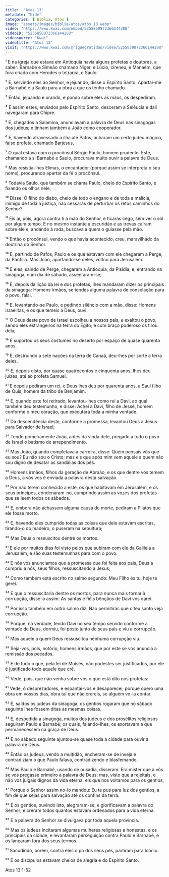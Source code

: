 ```yaml
---
title:  "Atos 13"
metadate: "hide"
categories: [ Biblia, Atos ]
image: "assets/images/biblia/atos/atos_13.webp"
video: "https://www.kwai.com/embed/5255850872366144288"
videoID: "5255850872366144288"
videosource: "Kwai"
videotitle: "Atos 13"
visit: "https://www.kwai.com/@riquegratidao/video/5255850872366144288"
---
```


¹ E na igreja que estava em Antioquia havia alguns profetas e doutores, a saber: Barnabé e Simeão chamado Níger, e Lúcio, cireneu, e Manaém, que fora criado com Herodes o tetrarca, e Saulo.

² E, servindo eles ao Senhor, e jejuando, disse o Espírito Santo: Apartai-me a Barnabé e a Saulo para a obra a que os tenho chamado.

³ Então, jejuando e orando, e pondo sobre eles as mãos, os despediram.

⁴ E assim estes, enviados pelo Espírito Santo, desceram a Selêucia e dali navegaram para Chipre.

⁵ E, chegados a Salamina, anunciavam a palavra de Deus nas sinagogas dos judeus; e tinham também a João como cooperador.

⁶ E, havendo atravessado a ilha até Pafos, acharam um certo judeu mágico, falso profeta, chamado Barjesus,

⁷ O qual estava com o procônsul Sérgio Paulo, homem prudente. Este, chamando a si Barnabé e Saulo, procurava muito ouvir a palavra de Deus.

⁸ Mas resistia-lhes Elimas, o encantador (porque assim se interpreta o seu nome), procurando apartar da fé o procônsul.

⁹ Todavia Saulo, que também se chama Paulo, cheio do Espírito Santo, e fixando os olhos nele,

¹⁰ Disse: Ó filho do diabo, cheio de todo o engano e de toda a malícia, inimigo de toda a justiça, não cessarás de perturbar os retos caminhos do Senhor?

¹¹ Eis aí, pois, agora contra ti a mão do Senhor, e ficarás cego, sem ver o sol por algum tempo. E no mesmo instante a escuridão e as trevas caíram sobre ele e, andando à roda, buscava a quem o guiasse pela mão.

¹² Então o procônsul, vendo o que havia acontecido, creu, maravilhado da doutrina do Senhor.

¹³ E, partindo de Pafos, Paulo e os que estavam com ele chegaram a Perge, da Panfília. Mas João, apartando-se deles, voltou para Jerusalém.

¹⁴ E eles, saindo de Perge, chegaram a Antioquia, da Pisídia, e, entrando na sinagoga, num dia de sábado, assentaram-se;

¹⁵ E, depois da lição da lei e dos profetas, lhes mandaram dizer os principais da sinagoga: Homens irmãos, se tendes alguma palavra de consolação para o povo, falai.

¹⁶ E, levantando-se Paulo, e pedindo silêncio com a mão, disse: Homens israelitas, e os que temeis a Deus, ouvi:

¹⁷ O Deus deste povo de Israel escolheu a nossos pais, e exaltou o povo, sendo eles estrangeiros na terra do Egito; e com braço poderoso os tirou dela;

¹⁸ E suportou os seus costumes no deserto por espaço de quase quarenta anos.

¹⁹ E, destruindo a sete nações na terra de Canaã, deu-lhes por sorte a terra deles.

²⁰ E, depois disto, por quase quatrocentos e cinquenta anos, lhes deu juízes, até ao profeta Samuel.

²¹ E depois pediram um rei, e Deus lhes deu por quarenta anos, a Saul filho de Quis, homem da tribo de Benjamim.

²² E, quando este foi retirado, levantou-lhes como rei a Davi, ao qual também deu testemunho, e disse: Achei a Davi, filho de Jessé, homem conforme o meu coração, que executará toda a minha vontade.

²³ Da descendência deste, conforme a promessa, levantou Deus a Jesus para Salvador de Israel;

²⁴ Tendo primeiramente João, antes da vinda dele, pregado a todo o povo de Israel o batismo de arrependimento.

²⁵ Mas João, quando completava a carreira, disse: Quem pensais vós que eu sou? Eu não sou o Cristo; mas eis que após mim vem aquele a quem não sou digno de desatar as sandálias dos pés.

²⁶ Homens irmãos, filhos da geração de Abraão, e os que dentre vós temem a Deus, a vós vos é enviada a palavra desta salvação.

²⁷ Por não terem conhecido a este, os que habitavam em Jerusalém, e os seus príncipes, condenaram-no, cumprindo assim as vozes dos profetas que se leem todos os sábados.

²⁸ E, embora não achassem alguma causa de morte, pediram a Pilatos que ele fosse morto.

²⁹ E, havendo eles cumprido todas as coisas que dele estavam escritas, tirando-o do madeiro, o puseram na sepultura;

³⁰ Mas Deus o ressuscitou dentre os mortos.

³¹ E ele por muitos dias foi visto pelos que subiram com ele da Galileia a Jerusalém, e são suas testemunhas para com o povo.

³² E nós vos anunciamos que a promessa que foi feita aos pais, Deus a cumpriu a nós, seus filhos, ressuscitando a Jesus;

³³ Como também está escrito no salmo segundo: Meu Filho és tu, hoje te gerei.

³⁴ E que o ressuscitaria dentre os mortos, para nunca mais tornar à corrupção, disse-o assim: As santas e fiéis bênçãos de Davi vos darei.

³⁵ Por isso também em outro salmo diz: Não permitirás que o teu santo veja corrupção.

³⁶ Porque, na verdade, tendo Davi no seu tempo servido conforme a vontade de Deus, dormiu, foi posto junto de seus pais e viu a corrupção.

³⁷ Mas aquele a quem Deus ressuscitou nenhuma corrupção viu.

³⁸ Seja-vos, pois, notório, homens irmãos, que por este se vos anuncia a remissão dos pecados.

³⁹ E de tudo o que, pela lei de Moisés, não pudestes ser justificados, por ele é justificado todo aquele que crê.

⁴⁰ Vede, pois, que não venha sobre vós o que está dito nos profetas:

⁴¹ Vede, ó desprezadores, e espantai-vos e desaparecei; porque opero uma obra em vossos dias, obra tal que não crereis, se alguém vo-la contar.

⁴² E, saídos os judeus da sinagoga, os gentios rogaram que no sábado seguinte lhes fossem ditas as mesmas coisas.

⁴³ E, despedida a sinagoga, muitos dos judeus e dos prosélitos religiosos seguiram Paulo e Barnabé; os quais, falando-lhes, os exortavam a que permanecessem na graça de Deus.

⁴⁴ E no sábado seguinte ajuntou-se quase toda a cidade para ouvir a palavra de Deus.

⁴⁵ Então os judeus, vendo a multidão, encheram-se de inveja e contradiziam o que Paulo falava, contradizendo e blasfemando.

⁴⁶ Mas Paulo e Barnabé, usando de ousadia, disseram: Era mister que a vós se vos pregasse primeiro a palavra de Deus; mas, visto que a rejeitais, e não vos julgais dignos da vida eterna, eis que nos voltamos para os gentios;

⁴⁷ Porque o Senhor assim no-lo mandou: Eu te pus para luz dos gentios, a fim de que sejas para salvação até os confins da terra.

⁴⁸ E os gentios, ouvindo isto, alegraram-se, e glorificavam a palavra do Senhor; e creram todos quantos estavam ordenados para a vida eterna.

⁴⁹ E a palavra do Senhor se divulgava por toda aquela província.

⁵⁰ Mas os judeus incitaram algumas mulheres religiosas e honestas, e os principais da cidade, e levantaram perseguição contra Paulo e Barnabé, e os lançaram fora dos seus termos.

⁵¹ Sacudindo, porém, contra eles o pó dos seus pés, partiram para Icônio.

⁵² E os discípulos estavam cheios de alegria e do Espírito Santo. 



Atos 13:1-52
